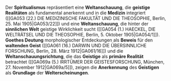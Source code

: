 
Der **Spiritualismus** repräsentiert eine **Weltanschauung**, die **geistige Realitäten** als fundamental anerkennt und in die **Medizin** integriert ([[GA053 (22.) DIE MEDIZINISCHE FAKULTÄT UND DIE THEOSOPHIE, Berlin, 25. Mai 1905|GA053/22]]) und eine **Weltanschauung**, die hinter der **sinnlichen Welt** geistige Wirklichkeit sucht ([[GA054 (1.) HAECKEL, DIE WELTRÄTSEL UND DIE THEOSOPHIE, Berlin, 5. Oktober 1905|GA054/1]]). **Goethes Deutung** morphologischer Entdeckungen als **Beweis** für den **waltenden Geist** ([[GA061 (16.) DARWIN UND DIE ÜBERSINNLICHE FORSCHUNG, Berlin, 28. März 1912|GA061/16]]) und die **Weltanschauungsrichtung**, die das **Geistige** als **primäre Realität** betrachtet ([[GA069a (5.) IRRTÜMER DER GEISTESFORSCHUNG, München, 27. November 1912|GA069a/5]]), zeigen die **Anerkennung** des **Geistigen** als **Grundlage** der **Welterscheinungen**.
